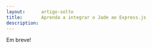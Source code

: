 ```yaml
---
layout:      artigo-solto
title:       Aprenda a integrar o Jade ao Express.js
description:
---
```


Em breve!

<!--

https://github.com/strongloop/express/blob/master/examples/jade/index.js

http://www.franz-enzenhofer.com/jade

-->


